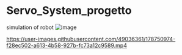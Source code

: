 # Servo_System_progetto
simulation of robot
![image](https://user-images.githubusercontent.com/49036361/166470095-309116a1-c680-4378-88fc-7b54c41a8b50.png)

https://user-images.githubusercontent.com/49036361/178750974-f28ec502-a613-4b58-927b-fc73a12c9589.mp4

